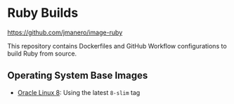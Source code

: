 Ruby Builds
===========

https://github.com/jmanero/image-ruby

This repository contains Dockerfiles and GitHub Workflow configurations to build Ruby from source.

## Operating System Base Images

- [Oracle Linux 8](https://hub.docker.com/_/oraclelinux): Using the latest `8-slim` tag
